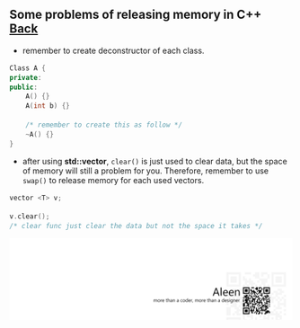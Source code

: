 ## Some problems of releasing memory in C++ [Back](./qa.md)

- remember to create deconstructor of each class.

```cpp
Class A {
private:
public:
    A() {}
    A(int b) {}
    
    /* remember to create this as follow */
    ~A() {}
}
```

- after using **std::vector**, `clear()` is just used to clear data, but the space of memory will still a problem for you. Therefore, remember to use `swap()` to release memory for each used vectors.

```cpp
vector <T> v;

v.clear();
/* clear func just clear the data but not the space it takes */

```


<a href="http://aleen42.github.io/" target="_blank" ><img src="./../pic/tail.gif"></a>
